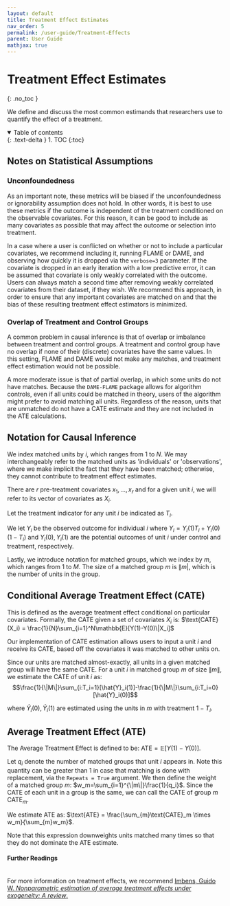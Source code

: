 ```yaml
---
layout: default
title: Treatment Effect Estimates
nav_order: 5
permalink: /user-guide/Treatment-Effects
parent: User Guide
mathjax: true
---
```


# Treatment Effect Estimates
{: .no_toc }

We define and discuss the most common estimands that researchers use to quantify the effect of a treatment.

<details open markdown="block">
  <summary>
    Table of contents
  </summary>
  {: .text-delta }
1. TOC
{:toc}
</details>


## Notes on Statistical Assumptions

### Unconfoundedness 

As an important note, these metrics will be biased if the unconfoundedness or ignorability assumption does not hold. In other words, it is best to use these metrics if the outcome is independent of the treatment conditioned on the observable covariates. For this reason, it can be good to include as many covariates as possible that may affect the outcome or selection into treatment.

In a case where a user is conflicted on whether or not to include a particular covariates, we recommend including it, running FLAME or DAME, and observing how quickly it is dropped via the `verbose=3` parameter. If the covariate is dropped in an early iteration with a low predictive error, it can be assumed that covariate is only weakly correlated with the outcome. Users can always match a second time after removing weakly correlated covariates from their dataset, if they wish. We recommend this approach, in order to ensure that any important covariates are matched on and that the bias of these resulting treatment effect estimators is minimized.

### Overlap of Treatment and Control Groups

A common problem in causal inference is that of overlap or imbalance between treatment and control groups. A treatment and control group have no overlap if none of their (discrete) covariates have the same values. In this setting, FLAME and DAME would not make any matches, and treatment effect estimation would not be possible. 

A more moderate issue is that of partial overlap, in which some units do not have matches. Because the `DAME-FLAME` package allows for algorithm controls, even if all units could be matched in theory, users of the algorithm might prefer to avoid matching all units. Regardless of the reason, units that are unmatched do not have a CATE estimate and they are not included in the ATE calculations. 


## Notation for Causal Inference

We index matched units by $i$, which ranges from 1 to $N$. We may interchangeably refer to the matched units as 'individuals' or 'observations', where we make implicit the fact that they have been matched; otherwise, they cannot contribute to treatment effect estimates.

There are $r$ pre-treatment covariates $x_1, \dots, x_r$ and for a given unit $i$, we will refer to its vector of covariates as $X_i$.

Let the treatment indicator for any unit $i$ be indicated as $T_i$. 

We let $Y_i$ be the observed outcome for individual $i$ where $Y_i = Y_i(1)T_i + Y_i(0)(1 - T_i)$ and $Y_i(0), Y_i(1)$ are the potential outcomes of unit $i$ under control and treatment, respectively.

Lastly, we introduce notation for matched groups, which we index by $m$, which ranges from 1 to $M$. The size of a matched group $m$ is $\| m\vert$, which is the number of units in the group.


## Conditional Average Treatment Effect (CATE)

This is defined as the average treatment effect conditional on particular covariates. Formally, the CATE given a set of covariates $X_i$ is: $\text{CATE}(X_i) = \frac{1}{N}\sum_{i=1}^N\mathbb{E}[Y(1)-Y(0)\|X_i]$

Our implementation of CATE estimation allows users to input a unit $i$ and receive its CATE, based off the covariates it was matched to other units on. 

Since our units are matched almost-exactly, all units in a given matched group will have the same CATE. For a unit $i$ in matched group $m$ of size $\|m\|$, we estimate the CATE of unit $i$ as: $$\frac{1}{\|M\|}\sum_{i:T_i=1}[\hat{Y}_i(1)]-\frac{1}{\|M\|}\sum_{i:T_i=0}[\hat{Y}_i(0)]$$ 

where $\hat{Y}_i(0), \hat{Y}_i(1)$ are estimated using the units in $m$ with treatment $1 - T_i$.


## Average Treatment Effect (ATE)

The Average Treatment Effect is defined to be: $\text{ATE} = \mathbb{E}[Y(1)-Y(0)]$. 

Let $q_i$ denote the number of matched groups that unit $i$ appears in. Note this quantity can be greater than 1 in case that matching is done with replacement, via the `Repeats = True` argument. We then define the weight of a matched group $m$: $w_m=\sum_{i=1}^{\|m\|}\frac{1}{q_i}$. Since the CATE of each unit in a group is the same, we can call the CATE of group $m$ $\text{CATE}_m$. 

We estimate ATE as: $\text{ATE} = \frac{\sum_{m}\text{CATE}_m \times w_m}{\sum_{m}w_m}$.

Note that this expression downweights units matched many times so that they do not dominate the ATE estimate.

<div class="language-markdown highlighter-rouge">
  <h4>Further Readings</h4>
  <br/>
  For more information on treatment effects, we recommend 
  <a href="https://www.mitpressjournals.org/doi/pdfplus/10.1162/003465304323023651?casa_token=fkH1Z_M2FG4AAAAA:MC8V9YAzYAn9YeT4cVvHQF0ZL12QsL8ZVFDX4juiQysLG5auaWyxdSzVrKINkH8nXwlN4P2r0wRq">
    Imbens, Guido W. <i>Nonparametric estimation of average treatment effects under exogeneity: A review</i>.
  </a>
</div>





